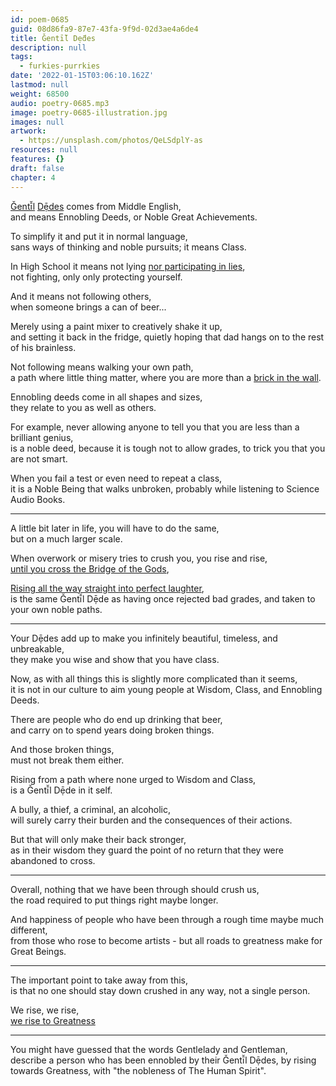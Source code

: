 ```yaml
---
id: poem-0685
guid: 08d86fa9-87e7-43fa-9f9d-02d3ae4a6de4
title: Ǧentī̆l Dẹ̄des
description: null
tags:
  - furkies-purrkies
date: '2022-01-15T03:06:10.162Z'
lastmod: null
weight: 68500
audio: poetry-0685.mp3
image: poetry-0685-illustration.jpg
images: null
artwork:
  - https://unsplash.com/photos/QeLSdplY-as
resources: null
features: {}
draft: false
chapter: 4
---
```


[Ǧentī̆l](https://quod.lib.umich.edu/m/middle-english-dictionary/dictionary/MED18403) [Dẹ̄des](https://quod.lib.umich.edu/m/middle-english-dictionary/dictionary/MED10751) comes from Middle English,\
and means Ennobling Deeds, or Noble Great Achievements.

To simplify it and put it in normal language,\
sans ways of thinking and noble pursuits; it means Class.

In High School it means not lying [nor participating in lies](https://www.youtube.com/watch?v=EEFMVIfl2UY),\
not fighting, only only protecting yourself.

And it means not following others,\
when someone brings a can of beer...

Merely using a paint mixer to creatively shake it up,\
and setting it back in the fridge, quietly hoping that dad hangs on to the rest of his brainless.

Not following means walking your own path,\
a path where little thing matter, where you are more than a [brick in the wall](https://www.youtube.com/watch?v=qs35t2xFqdU).

Ennobling deeds come in all shapes and sizes,\
they relate to you as well as others.

For example, never allowing anyone to tell you that you are less than a brilliant genius,\
is a noble deed, because it is tough not to allow grades, to trick you that you are not smart.

When you fail a test or even need to repeat a class,\
it is a Noble Being that walks unbroken, probably while listening to Science Audio Books.

---

A little bit later in life, you will have to do the same,\
but on a much larger scale.

When overwork or misery tries to crush you, you rise and rise,\
[until you cross the Bridge of the Gods](https://www.youtube.com/watch?v=vmmH-2rWHH0),

[Rising all the way straight into perfect laughter](https://www.youtube.com/watch?v=k6_QUhUPrF4),\
is the same Ǧentī̆l Dẹ̄de as having once rejected bad grades, and taken to your own noble paths.

---

Your Dẹ̄des add up to make you infinitely beautiful, timeless, and unbreakable,\
they make you wise and show that you have class.

Now, as with all things this is slightly more complicated than it seems,\
it is not in our culture to aim young people at Wisdom, Class, and Ennobling Deeds.

There are people who do end up drinking that beer,\
and carry on to spend years doing broken things.

And those broken things,\
must not break them either.

Rising from a path where none urged to Wisdom and Class,\
is a Ǧentī̆l Dẹ̄de in it self.

A bully, a thief, a criminal, an alcoholic,\
will surely carry their burden and the consequences of their actions.

But that will only make their back stronger,\
as in their wisdom they guard the point of no return that they were abandoned to cross.

---

Overall, nothing that we have been through should crush us,\
the road required to put things right maybe longer.

And happiness of people who have been through a rough time maybe much different,\
from those who rose to become artists - but all roads to greatness make for Great Beings.

---

The important point to take away from this,\
is that no one should stay down crushed in any way, not a single person.

We rise, we rise,\
[we rise to Greatness](https://www.youtube.com/watch?v=qviM_GnJbOM)

---

You might have guessed that the words Gentlelady and Gentleman,\
describe a person who has been ennobled by their Ǧentī̆l Dẹ̄des, by rising towards Greatness, with "the nobleness of The Human Spirit".
